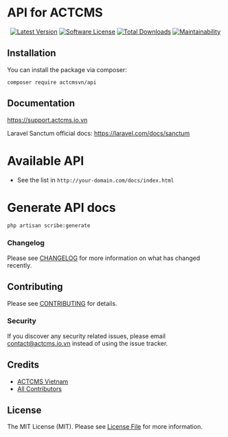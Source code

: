 # API for ACTCMS

<p align="center">
    <a href="https://packagist.org/packages/actcmsvn/api"><img src="https://img.shields.io/packagist/v/actcmsvn/api.svg?style=flat-square" alt="Latest Version"></a>
    <a href="/LICENSE"><img src="https://img.shields.io/badge/license-MIT-brightgreen.svg?style=flat-square" alt="Software License"></a>
    <a href="https://packagist.org/packages/actcmsvn/api"><img src="https://img.shields.io/packagist/dt/actcmsvn/api.svg?style=flat-square" alt="Total Downloads"></a>
    <a href="https://codeclimate.com/github/actcmsvn/api/maintainability"><img src="https://api.codeclimate.com/v1/badges/a6e4612307e3b3bf8252/maintainability" alt="Maintainability"></a>
</p>

## Installation

You can install the package via composer:

```shell
composer require actcmsvn/api
```

## Documentation

https://support.actcms.io.vn

Laravel Sanctum official docs: https://laravel.com/docs/sanctum

# Available API

- See the list in `http://your-domain.com/docs/index.html`

# Generate API docs
```shell
php artisan scribe:generate
```

### Changelog

Please see [CHANGELOG](CHANGELOG.md) for more information on what has changed recently.

## Contributing

Please see [CONTRIBUTING](CONTRIBUTING.md) for details.

### Security

If you discover any security related issues, please email contact@actcms.io.vn instead of using the issue tracker.

## Credits

- [ACTCMS Vietnam](https://github.com/actcmsvn)
- [All Contributors](../../contributors)

## License

The MIT License (MIT). Please see [License File](LICENSE) for more information.

